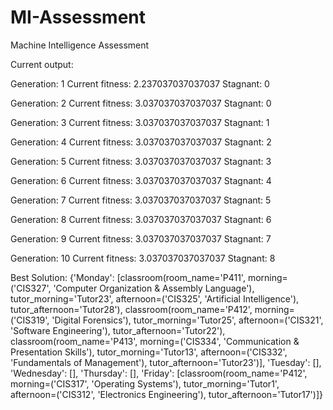# MI-Assessment
Machine Intelligence Assessment


Current output:


Generation: 1 Current fitness: 2.237037037037037 Stagnant: 0

Generation: 2 Current fitness: 3.037037037037037 Stagnant: 0

Generation: 3 Current fitness: 3.037037037037037 Stagnant: 1

Generation: 4 Current fitness: 3.037037037037037 Stagnant: 2

Generation: 5 Current fitness: 3.037037037037037 Stagnant: 3

Generation: 6 Current fitness: 3.037037037037037 Stagnant: 4

Generation: 7 Current fitness: 3.037037037037037 Stagnant: 5

Generation: 8 Current fitness: 3.037037037037037 Stagnant: 6

Generation: 9 Current fitness: 3.037037037037037 Stagnant: 7

Generation: 10 Current fitness: 3.037037037037037 Stagnant: 8


Best Solution: {'Monday': [classroom(room_name='P411', morning=('CIS327', 'Computer Organization & Assembly Language'), tutor_morning='Tutor23', afternoon=('CIS325', 'Artificial Intelligence'), tutor_afternoon='Tutor28'), classroom(room_name='P412', morning=('CIS319', 'Digital Forensics'), tutor_morning='Tutor25', afternoon=('CIS321', 'Software Engineering'), tutor_afternoon='Tutor22'), classroom(room_name='P413', morning=('CIS334', 'Communication & Presentation Skills'), tutor_morning='Tutor13', afternoon=('CIS332', 'Fundamentals of Management'), tutor_afternoon='Tutor23')], 'Tuesday': [], 'Wednesday': [], 'Thursday': [], 'Friday': [classroom(room_name='P412', morning=('CIS317', 'Operating Systems'), tutor_morning='Tutor1', afternoon=('CIS312', 'Electronics Engineering'), tutor_afternoon='Tutor17')]}
